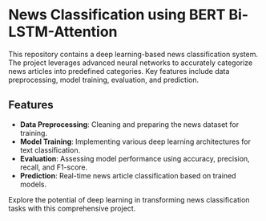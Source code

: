 # News Classification using BERT Bi-LSTM-Attention

This repository contains a deep learning-based news classification system. The project leverages advanced neural networks to accurately categorize news articles into predefined categories. Key features include data preprocessing, model training, evaluation, and prediction.

## Features

- **Data Preprocessing**: Cleaning and preparing the news dataset for training.
- **Model Training**: Implementing various deep learning architectures for text classification.
- **Evaluation**: Assessing model performance using accuracy, precision, recall, and F1-score.
- **Prediction**: Real-time news article classification based on trained models.

Explore the potential of deep learning in transforming news classification tasks with this comprehensive project.
